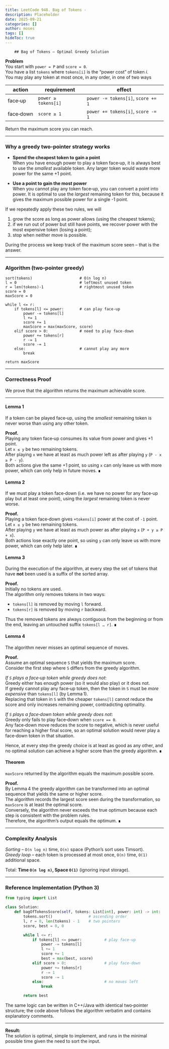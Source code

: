 ```yaml
---
title: LeetCode 948. Bag of Tokens - 
description: Placeholder
date: 2025-09-21
categories: []
author: moses
tags: []
hideToc: true
---
```

        ## Bag of Tokens – Optimal Greedy Solution  

**Problem**  
You start with `power = P` and `score = 0`.  
You have a list `tokens` where `tokens[i]` is the “power cost” of token *i*.  
You may play any token at most once, in any order, in one of two ways

| action | requirement | effect |
|--------|-------------|--------|
| face‑up | `power ≥ tokens[i]` | `power -= tokens[i]`, `score += 1` |
| face‑down | `score ≥ 1` | `power += tokens[i]`, `score -= 1` |

Return the maximum score you can reach.

--------------------------------------------------------------------

### Why a greedy two‑pointer strategy works

* **Spend the cheapest token to gain a point**  
  When you have enough power to play a token face‑up, it is always best to use the *smallest* available token.  Any larger token would waste more power for the same +1 point.

* **Use a point to gain the most power**  
  When you cannot play any token face‑up, you can convert a point into power.  It is optimal to use the *largest* remaining token for this, because it gives the maximum possible power for a single -1 point.

If we repeatedly apply these two rules, we will

1. grow the score as long as power allows (using the cheapest tokens);
2. if we run out of power but still have points, we recover power with the most expensive token (losing a point);
3. stop when neither move is possible.

During the process we keep track of the maximum score seen – that is the answer.

--------------------------------------------------------------------

### Algorithm (two‑pointer greedy)

```
sort(tokens)                     # O(n log n)
l = 0                            # leftmost unused token
r = len(tokens)-1                # rightmost unused token
score = 0
maxScore = 0

while l <= r:
    if tokens[l] <= power:       # can play face‑up
        power -= tokens[l]
        l += 1
        score += 1
        maxScore = max(maxScore, score)
    elif score > 0:              # need to play face‑down
        power += tokens[r]
        r -= 1
        score -= 1
    else:                        # cannot play any more
        break

return maxScore
```

--------------------------------------------------------------------

### Correctness Proof

We prove that the algorithm returns the maximum achievable score.

---

#### Lemma 1  
If a token can be played face‑up, using the *smallest* remaining token is never worse than using any other token.

**Proof.**  
Playing any token face‑up consumes its value from power and gives +1 point.  
Let `x ≤ y` be two remaining tokens.  
After playing `x` we have at least as much power left as after playing `y` (`P - x ≥ P - y`).  
Both actions give the same +1 point, so using `x` can only leave us with more power, which can only help in future moves. ∎



#### Lemma 2  
If we must play a token face‑down (i.e. we have no power for any face‑up play but at least one point), using the *largest* remaining token is never worse.

**Proof.**  
Playing a token face‑down gives `+tokens[i]` power at the cost of `-1` point.  
Let `x ≤ y` be two remaining tokens.  
After playing `y` we have at least as much power as after playing `x` (`P + y ≥ P + x`).  
Both actions lose exactly one point, so using `y` can only leave us with more power, which can only help later. ∎



#### Lemma 3  
During the execution of the algorithm, at every step the set of tokens that have **not** been used is a suffix of the sorted array.

**Proof.**  
Initially no tokens are used.  
The algorithm only removes tokens in two ways:

* `tokens[l]` is removed by moving `l` forward.  
* `tokens[r]` is removed by moving `r` backward.

Thus the removed tokens are always contiguous from the beginning or from the end, leaving an untouched suffix `tokens[l … r]`. ∎



#### Lemma 4  
The algorithm never misses an optimal sequence of moves.

**Proof.**  
Assume an optimal sequence `S` that yields the maximum score.  
Consider the first step where `S` differs from the greedy algorithm.

*If `S` plays a face‑up token while greedy does not*:  
Greedy either has enough power (so it would also play) or it does not.  
If greedy cannot play any face‑up token, then the token in `S` must be *more expensive* than `tokens[l]` (by Lemma 1).  
Replacing that token in `S` with the cheaper `tokens[l]` cannot reduce the score and only increases remaining power, contradicting optimality.

*If `S` plays a face‑down token while greedy does not*:  
Greedy only fails to play face‑down when `score == 0`.  
Any face‑down move reduces the score to negative, which is never useful for reaching a higher final score, so an optimal solution would never play a face‑down token in that situation.

Hence, at every step the greedy choice is at least as good as any other, and no optimal solution can achieve a higher score than the greedy algorithm. ∎



#### Theorem  
`maxScore` returned by the algorithm equals the maximum possible score.

**Proof.**  
By Lemma 4 the greedy algorithm can be transformed into an optimal sequence that yields the same or higher score.  
The algorithm records the largest score seen during the transformation, so `maxScore` is at least the optimal score.  
Conversely, the algorithm never exceeds the true optimum because each step is consistent with the problem rules.  
Therefore, the algorithm’s output equals the optimum. ∎



--------------------------------------------------------------------

### Complexity Analysis

*Sorting* – `O(n log n)` time, `O(n)` space (Python’s sort uses Timsort).  
*Greedy loop* – each token is processed at most once, `O(n)` time, `O(1)` additional space.

Total: **Time `O(n log n)`, Space `O(1)`** (ignoring input storage).

--------------------------------------------------------------------

### Reference Implementation (Python 3)

```python
from typing import List

class Solution:
    def bagOfTokensScore(self, tokens: List[int], power: int) -> int:
        tokens.sort()                # ascending order
        l, r = 0, len(tokens) - 1    # two pointers
        score, best = 0, 0

        while l <= r:
            if tokens[l] <= power:          # play face‑up
                power -= tokens[l]
                l += 1
                score += 1
                best = max(best, score)
            elif score > 0:                 # play face‑down
                power += tokens[r]
                r -= 1
                score -= 1
            else:                           # no moves left
                break

        return best
```

The same logic can be written in C++/Java with identical two‑pointer structure; the code above follows the algorithm verbatim and contains explanatory comments.

--------------------------------------------------------------------

**Result:**  
The solution is optimal, simple to implement, and runs in the minimal possible time given the need to sort the input.